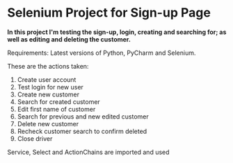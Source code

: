 # Selenium Project for Sign-up Page

**In this project I'm testing the sign-up, login, creating and searching for; as well as editing and deleting the customer.**

Requirements: Latest versions of Python, PyCharm and Selenium.

These are the actions taken:

1) Create user account
2) Test login for new user
3) Create new customer 
4) Search for created customer
5) Edit first name of customer
6) Search for previous and new edited customer
7) Delete new customer
8) Recheck customer search to confirm deleted
9) Close driver

Service, Select and ActionChains are imported and used
